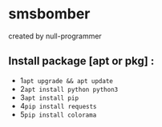 # smsbomber
created by null-programmer

## Install package [apt or pkg] :

- 1```apt upgrade && apt update```
- 2```apt install python python3```
- 3```apt install pip```
- 4```pip install requests```
- 5```pip install colorama```

